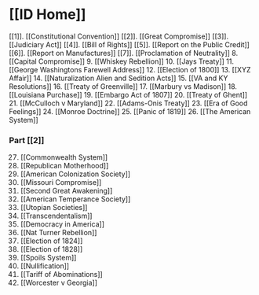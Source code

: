 # [[ID Home]]

[[1]]. [[Constitutional Convention]]
[[2]]. [[Great Compromise]]
[[3]]. [[Judiciary Act]]
[[4]]. [[Bill of Rights]]
[[5]]. [[Report on the Public Credit]]
[[6]]. [[Report on Manufactures]]
[[7]]. [[Proclamation of Neutrality]]
8. [[Capital Compromise]]
9. [[Whiskey Rebellion]]
10. [[Jays Treaty]]
11. [[George Washingtons Farewell Address]]
12. [[Election of 1800]]
13. [[XYZ Affair]]
14. [[Naturalization Alien and Sedition Acts]]
15. [[VA and KY Resolutions]]
16. [[Treaty of Greenville]]
17. [[Marbury vs Madison]]
18. [[Louisiana Purchase]]
19. [[Embargo Act of 1807]]
20. [[Treaty of Ghent]]
21. [[McCulloch v Maryland]]
22. [[Adams-Onis Treaty]]
23. [[Era of Good Feelings]]
24. [[Monroe Doctrine]]
25. [[Panic of 1819]]
26. [[The American System]]
### Part [[2]]
27. [[Commonwealth System]]
28. [[Republican Motherhood]]
29. [[American Colonization Society]]
30. [[Missouri Compromise]]
31. [[Second Great Awakening]]
32. [[American Temperance Society]]
33. [[Utopian Societies]]
34. [[Transcendentalism]]
35. [[Democracy in America]]
36. [[Nat Turner Rebellion]]
37. [[Election of 1824]]
38. [[Election of 1828]]
39. [[Spoils System]]
40. [[Nullification]]
41. [[Tariff of Abominations]]
42. [[Worcester v Georgia]]